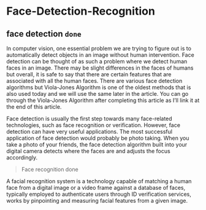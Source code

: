 # Face-Detection-Recognition

## face detection `done`
In computer vision, one essential problem we are trying to figure out is to automatically detect objects in an image without human intervention. Face detection can be thought of as such a problem where we detect human faces in an image. There may be slight differences in the faces of humans but overall, it is safe to say that there are certain features that are associated with all the human faces. There are various face detection algorithms but Viola-Jones Algorithm is one of the oldest methods that is also used today and we will use the same later in the article. You can go through the Viola-Jones Algorithm after completing this article as I’ll link it at the end of this article.

Face detection is usually the first step towards many face-related technologies, such as face recognition or verification. However, face detection can have very useful applications. The most successful application of face detection would probably be photo taking. When you take a photo of your friends, the face detection algorithm built into your digital camera detects where the faces are and adjusts the focus accordingly.

> Face recognition done

A facial recognition system is a technology capable of matching a human face from a digital image or a video frame against a database of faces, typically employed to authenticate users through ID verification services, works by pinpointing and measuring facial features from a given image.

